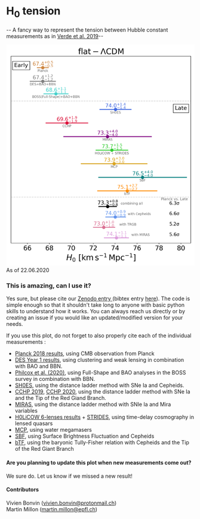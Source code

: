 # H<sub>0</sub> tension
-- A fancy way to represent the tension between Hubble constant measurements as in <a href="https://ui.adsabs.harvard.edu/abs/2019NatAs...3..891V/abstract">Verde et al. 2019</a>--

![H0_tension.png](https://github.com/shsuyu/H0LiCOW-public/blob/master/H0_tension_plots/H0_tension.png)
As of 22.06.2020

### This is amazing, can I use it?
Yes sure, but please cite our <a href="http://doi.org/10.5281/zenodo.3635517"> Zenodo entry </a> (bibtex entry <a href="https://zenodo.org/record/3635517/export/hx#.XmEBgy2ZN-U"> here</a>). The code is simple enough so that it shouldn't take long to anyone with basic python skills to understand how it works. You can always reach us directly or by creating an issue if you would like an updated/modified version for your needs.

If you use this plot, do not forget to also properly cite each of the individual measurements : 

 * <a href="https://ui.adsabs.harvard.edu/abs/2018arXiv180706209P/abstract"> Planck 2018 results</a>, using CMB observation from Planck
 * <a href="https://ui.adsabs.harvard.edu/abs/2018MNRAS.480.3879A/abstract"> DES Year 1 results</a>, using clustering and weak lensing in combination with BAO and BBN. 
 * <a href="https://ui.adsabs.harvard.edu/abs/2020arXiv200204035P/abstract"> Philcox et al. (2020)</a>, using Full-Shape and BAO analyses in the BOSS survey in combination with BBN.
 * <a href="https://ui.adsabs.harvard.edu/abs/2019ApJ...876...85R/abstract">  SH0ES</a>, using the distance ladder method with SNe Ia and Cepheids. 
 * <a href="https://ui.adsabs.harvard.edu/abs/2019ApJ...882...34F/abstract"> CCHP 2019</a>, <a href="https://ui.adsabs.harvard.edu/abs/2020ApJ...891...57F/abstract"> CCHP 2020</a>, using the distance ladder method with SNe Ia and the Tip of the Red Giand Branch. 
 * <a href="https://ui.adsabs.harvard.edu/abs/2020ApJ...889....5H/abstract"> MIRAS</a>, using the distance ladder method with SNIe Ia and Mira variables 
 * <a href="https://ui.adsabs.harvard.edu/abs/2019arXiv190704869W/abstract"> H0LiCOW 6-lenses results</a> + <a href="https://ui.adsabs.harvard.edu/abs/2020MNRAS.494.6072S/abstract"> STRIDES</a>, using time-delay cosmography in lensed quasars
 * <a href="https://ui.adsabs.harvard.edu/abs/2020ApJ...891L...1P/abstract"> MCP</a>, using water megamasers
 * <a href="https://ui.adsabs.harvard.edu/abs/2018AAS...23231902P/abstract"> SBF</a>, using Surface Brightness Fluctuation and Cepheids
 * <a href="https://ui.adsabs.harvard.edu/abs/2020arXiv200608615S/abstract"> bTF</a>, using the baryonic Tully-Fisher relation with Cepheids and the Tip of the Red Giant Branch 
 

#### Are you planning to update this plot when new measurements come out?
We sure do. Let us know if we missed a new result! 

#### Contributors
Vivien Bonvin (vivien.bonvin@protonmail.ch)  
Martin Millon (martin.millon@epfl.ch)

